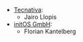 - [Tecnativa](https://www.tecnativa.com):
  - Jairo Llopis
- [initOS GmbH](https://www.initos.com):
  - Florian Kantelberg
